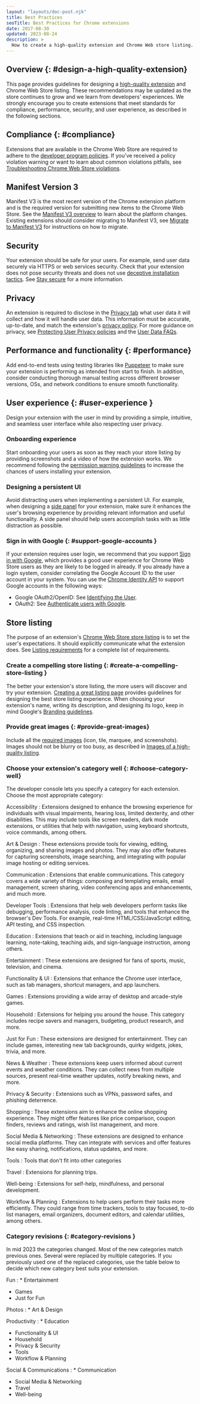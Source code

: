 ```yaml
---
layout: "layouts/doc-post.njk"
title: Best Practices
seoTitle: Best Practices for Chrome extensions
date: 2017-08-30
updated: 2023-08-24
description: >
  How to create a high-quality extension and Chrome Web store listing.
---
```


## Overview {: #design-a-high-quality-extension}

This page provides guidelines for designing a [high-quality extension][hq-guidelines] and Chrome Web Store listing. These recommendations may be updated as the store continues to grow and we learn from developers' experiences. We strongly encourage you to create extensions that meet standards for compliance, performance, security, and user experience, as described in the following sections.

## Compliance {: #compliance}

Extensions that are available in the Chrome Web Store are required to adhere to the [developer program policies][program-policies]. If you've received a policy violation warning or want to learn about common violations pitfalls, see [Troubleshooting Chrome Web Store violations][cws-violations].

## Manifest Version 3

Manifest V3 is the most recent version of the Chrome extension platform and is the required version for submitting new items to the Chrome Web Store. See the [Manifest V3 overview][mv3-overview] to learn about the platform changes. Existing extensions should consider migrating to Manifest V3, see [Migrate to Manifest V3][mv3-migration] for instructions on how to migrate.

## Security

Your extension should be safe for your users. For example, send user data securely via HTTPS or web services security. Check that your extension does not pose security threats and does not use [deceptive installation tactics][deceptive-install]. See [Stay secure][stay-secure] for a more information.

## Privacy

An extension is required to disclose in the [Privacy tab][privacy-tab] what user data it will collect and how it will handle user data. This information must be accurate, up-to-date, and match the extension's [privacy policy][privacy-policy]. For more guidance on privacy, see [Protecting User Privacy policies][user-privacy] and the [User Data FAQs][user-data].

## Performance and functionality {: #performance}

Add end-to-end tests using testing libraries like [Puppeteer][puppeteer] to make sure your extension is performing as intended from start to finish. In addition, consider conducting thorough manual testing across different browser versions, OSs, and network conditions to ensure smooth functionality.

## User experience {: #user-experience }

Design your extension with the user in mind by providing a simple, intuitive, and seamless user interface while also respecting user privacy.

### Onboarding experience

Start onboarding your users as soon as they reach your store listing by providing screenshots and a video of how the extension works. We recommend following the [permission warning guidelines][doc-perm-warn] to increase the chances of users installing your extension.

### Designing a persistent UI

Avoid distracting users when implementing a persistent UI. For example, when designing a [side panel][api-sidepanel] for your extension, make sure it enhances the user's browsing experience by providing relevant information and useful functionality. A side panel should help users accomplish tasks with as little distraction as possible.

### Sign in with Google {: #support-google-accounts }

If your extension requires user login, we recommend that you support [Sign in with Google][google-signin], which provides a good user experience for Chrome Web Store users as they are likely to be logged in already. If you already have a login system, consider correlating the Google Account ID to the user account in your system. You can use the [Chrome Identity API][identity-api] to support Google accounts in the following ways:


- Google OAuth2/OpenID: See [Identifying the User][identify-user].
- OAuth2: See [Authenticate users with Google][oauth2-tutorial].

## Store listing

The purpose of an extension's [Chrome Web Store store listing][completing-listing] is to set the user's expectations. It should explicitly communicate what the extension does. See [Listing requirements][cws-listing] for a complete list of requirements.

### Create a compelling store listing {: #create-a-compelling-store-listing }

The better your extension's store listing, the more users will discover and try your extension. [Creating a great listing page][great-listing-page] provides guidelines for designing the best store listing experience. When choosing your extension's name, writing its description, and designing its logo, keep in mind Google's [Branding guidelines][cws-branding].

### Provide great images {: #provide-great-images}

Include all the [required images][cws-images] (icon, tile, marquee, and screenshots). Images should not be blurry or too busy, as described in [Images of a high-quality listing][hq-listing-images].

### Choose your extension's category well {: #choose-category-well}

The developer console lets you specify a category for each extension. Choose the most appropriate category:

Accessibility
: Extensions designed to enhance the browsing experience for individuals with visual impairments, hearing loss, limited dexterity, and other disabilities. This may include tools like screen readers, dark mode extensions, or utilities that help with navigation, using keyboard shortcuts, voice commands, among others.

Art & Design
: These extensions provide tools for viewing, editing, organizing, and sharing images and photos. They may also offer features for capturing screenshots, image searching, and integrating with popular image hosting or editing services.

Communication
: Extensions that enable communications. This category covers a wide variety of things: composing and templating emails, email management, screen sharing, video conferencing apps and enhancements, and much more.

Developer Tools
: Extensions that help web developers perform tasks like debugging, performance analysis, code linting, and tools that enhance the browser's Dev Tools. For example, real-time HTML/CSS/JavaScript editing, API testing, and CSS inspection.

Education
: Extensions that teach or aid in teaching, including language learning, note-taking, teaching aids, and sign-language instruction, among others.

Entertainment
: These extensions are designed for fans of sports, music, television, and cinema.

Functionality & UI
: Extensions that enhance the Chrome user interface, such as tab managers, shortcut managers, and app launchers.

Games
: Extensions providing a wide array of desktop and arcade-style games.

Household
: Extensions for helping you around the house. This category includes recipe savers and managers, budgeting, product research, and more.

Just for Fun
: These extensions are designed for entertainment. They can include games, interesting new tab backgrounds, quirky widgets, jokes, trivia, and more.

News & Weather
: These extensions keep users informed about current events and weather conditions. They can collect news from multiple sources, present real-time weather updates, notify breaking news, and more.

Privacy & Security
: Extensions such as VPNs, password safes, and phishing deterrence.

Shopping
: These extensions aim to enhance the online shopping experience. They might offer features like price comparison, coupon finders, reviews and ratings, wish list management, and more.

Social Media & Networking
: These extensions are designed to enhance social media platforms. They can integrate with services and offer features like easy sharing, notifications, status updates, and more.

Tools
: Tools that don't fit into other categories

Travel
: Extensions for planning trips.

Well-being
: Extensions for self-help, mindfulness, and personal development.

Workflow & Planning
: Extensions to help users perform their tasks more efficiently. They could range from time trackers, tools to stay focused, to-do list managers, email organizers, document editors, and calendar utilities, among others.

### Category revisions {: #category-revisions }

In mid 2023 the categories changed. Most of the new categories match previous ones. Several were
replaced by multiple categories. If you previously used one of the replaced categories, use the
table below to decide which new category best suits your extension.

Fun
: * Entertainment
  * Games
  * Just for Fun

Photos
: * Art & Design

Productivity
: * Education
  * Functionality & UI
  * Household
  * Privacy & Security
  * Tools
  * Workflow & Planning

Social & Communications
: * Communication
  * Social Media & Networking
  * Travel
  * Well-being

[api-sidepanel]: /docs/extensions/reference/sidePanel/
[completing-listing]: /docs/webstore/cws-dashboard-listing/
[cws-branding]: /docs/webstore/branding
[cws-images]: /docs/webstore/images
[cws-listing]: /docs/webstore/program-policies/listing-requirements/
[cws-violations]: /docs/webstore/troubleshooting/
[dashboard-privacy]: /docs/webstore/cws-dashboard-privacy/
[deceptive-install]: /docs/webstore/program-policies/deceptive-installation-tactics/
[doc-perm-warn]: /docs/extensions/mv3/permission_warnings/
[google-signin]: https://developers.google.com/identity/gsi/web/guides/overview
[great-listing-page]: /docs/webstore/best_listing/
[hq-guidelines]: /docs/webstore/program-policies/quality-guidelines/
[hq-listing-images]: /docs/webstore/best_listing/#images
[identify-user]: /docs/webstore/identify_user
[identity-api]: /docs/extensions/reference/identity/
[mv3-migration]: https://developer.chrome.com/docs/extensions/migrating/
[mv3-overview]: /docs/extensions/mv3/intro/mv3-overview/
[oauth2-tutorial]: /docs/extensions/mv3/tut_oauth/
[privacy-policy]: /docs/webstore/publish/#setup-a-developer-account
[privacy-tab]: /docs/webstore/cws-dashboard-privacy/#certify-your-data-use-practices
[program-policies]: /docs/webstore/program-policies/
[puppeteer]: https://pptr.dev/guides/chrome-extensions
[single-purpose]: /docs/extensions/mv3/single_purpose/
[stay-secure]: /docs/extensions/mv3/security/
[supplying-images]: /docs/webstore/images/
[user-data]: /docs/webstore/user_data/
[user-privacy]: /docs/webstore/program-policies/#protecting-user-privacy